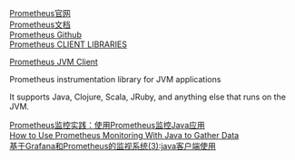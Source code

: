 [Prometheus官网](https://prometheus.io/)  
[Prometheus文档](https://prometheus.io/docs/prometheus/latest/getting_started/)  
[Prometheus Github](https://github.com/prometheus)  
[Prometheus CLIENT LIBRARIES](https://prometheus.io/docs/instrumenting/clientlibs/)  




[Prometheus JVM Client](https://github.com/prometheus/client_java)  

Prometheus instrumentation library for JVM applications

It supports Java, Clojure, Scala, JRuby, and anything else that runs on the JVM.



[Prometheus监控实践：使用Prometheus监控Java应用](https://blog.frognew.com/2018/01/using-prometheus-to-monitor-java-application.html)  
[How to Use Prometheus Monitoring With Java to Gather Data](https://www.openlogic.com/blog/prometheus-java-monitoring-and-gathering-data)  
[基于Grafana和Prometheus的监视系统(3):java客户端使用](https://www.jianshu.com/p/60c6d6cb4c49)  


